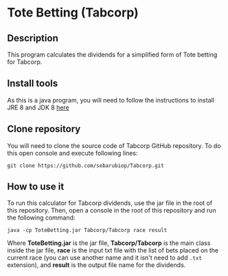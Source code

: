 # Tote Betting (Tabcorp)

## Description
This program calculates the dividends for a simplified form of Tote betting for Tabcorp.

## Install tools
As this is a java program, you will need to follow the instructions to install JRE 8 and JDK 8 [here](https://docs.oracle.com/javase/8/docs/technotes/guides/install/install_overview.html)

## Clone repository
You will need to clone the source code of Tabcorp GitHub repository. To do this open console and execute following lines:

`git clone https://github.com/sebarubiop/Tabcorp.git`

## How to use it
To run this calculator for Tabcorp dividends, use the jar file in the root of this repository. Then, open a console in the root of this repository and run the following command:

`java -cp ToteBetting.jar Tabcorp/Tabcorp race result`

Where **ToteBetting.jar** is the jar file, **Tabcorp/Tabcorp** is the main class inside the jar file, **race** is the input txt file with the list of bets placed on the current race (you can use another name and it isn't need to add `.txt` extension), and **result** is the output file name for the dividends.
